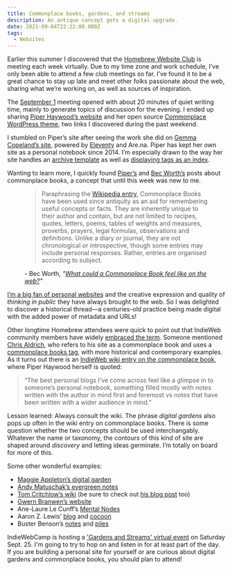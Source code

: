```yaml
---
title: Commonplace books, gardens, and streams
description: An antique concept gets a digital upgrade.
date: 2021-09-04T22:22:00.000Z
tags:
  - Websites
---
```


Earlier this summer I discovered that the [Homebrew Website Club](https://events.indieweb.org/) is meeting each week virtually. Due to my time zone and work schedule, I’ve only been able to attend a few club meetings so far. I’ve found it to be a great chance to stay up late and meet other folks passionate about the web, sharing what we’re working on, as well as sources of inspiration.

The [September 1](https://events.indieweb.org/2021/09/homebrew-website-club-the-americas-KTJy7nR6Xe8V) meeting opened with about 20 minutes of quiet writing time, mainly to generate topics of discussion for the evening. I ended up sharing [Piper Haywood’s website](https://piperhaywood.com/) and her open source [Commonplace WordPress theme](https://github.com/piperhaywood/commonplace-wp-theme), two links I discovered during the past weekend.

I stumbled on Piper’s site after seeing the work she did on [Gemma Copeland’s site](https://gemmacope.land/), powered by [Eleventy](https://11ty.dev) and Are.na. Piper has kept her own site as a personal notebook since 2014. I’m especially drawn to the way her site handles an [archive template](https://piperhaywood.com/archive/) as well as [displaying tags as an index](https://piperhaywood.com/index/).

 Wanting to learn more, I quickly found [Piper’s](https://piperhaywood.com/commonplace-wordpress-theme/) and [Bec Worth’s](https://log.becworth.info/what-could-a-commonplace-book-feel-like-on-the-web/) posts about commonplace books, a concept that until this week was new to me.

<figure>
 <blockquote>
  <p>Paraphrasing the <a href="https://en.wikipedia.org/wiki/Commonplace_book">Wikipedia entry</a>, Commonplace Books have been used since antiquity as an aid for remembering useful concepts or facts. They are inherently unique to their author and contain, but are not limited to recipes, quotes, letters, poems, tables of weights and measures, proverbs, prayers, legal formulas, observations and definitions. Unlike a diary or journal, they are not chronological or introspective, though some entries may include personal responses. Rather, entries are organised according to subject.</p>
</blockquote>
<figcaption><footer>- Bec Worth, <cite>"<a href="https://log.becworth.info/what-could-a-commonplace-book-feel-like-on-the-web/">What could a Commonplace Book feel like on the web?</a>"</cite></footer></figcaption>
</figure>

[I’m a big fan of personal websites](https://nicksimson.com/posts/2021-engine-building-garden/) and the creative expression and quality of <em>thinking in public</em> they have always brought to the web. So I was delighted to discover a historical thread&mdash;a centuries-old practice being made digital with the added power of metadata and URLs! 

Other longtime Homebrew attendees were quick to point out that IndieWeb community members have widely [embraced the term](https://indieweb.org/commonplace_book#IndieWeb_examples). Someone mentioned [Chris Aldrich](https://boffosocko.com/), who refers to his site as a commonplace book and uses a [commonplace books tag](https://boffosocko.com/tag/commonplace-books/), with more historical and contemporary examples. As it turns out there is an [IndieWeb wiki entry on the commonplace book](https://indieweb.org/commonplace_book), where Piper Haywood herself is quoted:

<blockquote>
“The best personal blogs I’ve come across feel like a glimpse in to someone’s personal notebook, something filled mostly with notes written with the author in mind first and foremost vs notes that have been written with a wider audience in mind.”
</blockquote>

Lesson learned: Always consult the wiki. The phrase *digital gardens* also pops up often in the wiki entry on commonplace books. There is some question whether the two concepts should be used interchangably.  Whatever the name or taxonomy, the contours of this kind of site are shaped around *discovery* and letting ideas germinate. I’m totally on board for more of this. 

Some other wonderful examples:
- [Maggie Appleton’s digital garden](https://maggieappleton.com/)
- [Andy Matuschak’s evergreen notes](https://notes.andymatuschak.org/About_these_notes)
- [Tom Critchlow’s wiki](https://tomcritchlow.com/wiki/) (be sure to check out [his blog post](https://tomcritchlow.com/2019/02/17/building-digital-garden/) too)
- [Gwern Branwen’s website](https://www.gwern.net/index)
- Ane-Laure Le Cunff’s [Mental Nodes](https://www.mentalnodes.com/about)
- Aaron Z. Lewis’ [blog](https://aaronzlewis.com/blog/) and [cocoon](https://aaronzlewis.com/cocoon/)
- Buster Benson’s [notes](https://notes.busterbenson.com/) and [piles](https://notes.busterbenson.com/piles)

IndieWebCamp is hosting a ['Gardens and Streams' virtual event](https://events.indieweb.org/2021/09/gardens-and-streams-ii-pPUbyYME33V4) on Saturday Sept. 25. I'm going to try to hop on and listen in for at least part of the day. If you are building a personal site for yourself or are curious about digital gardens and commonplace books, you should plan to attend!